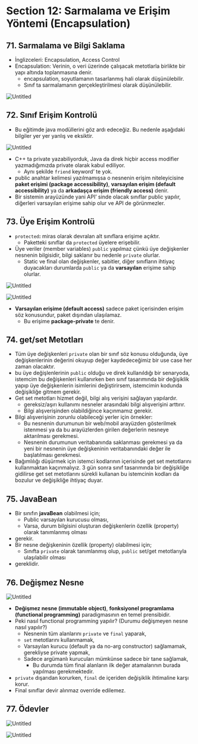 # Section 12: Sarmalama ve Erişim Yöntemi (Encapsulation)

## 71. Sarmalama ve Bilgi Saklama

- İnglizceleri: Encapsulation, Access Control
- Encapsulation: Verinin, o veri üzerinde çalışacak metotlarla birlikte bir yapı altında toplanmasına denir.
    - encapsulation, soyutlamanın tasarlanmış hali olarak düşünülebilir.
    - Sınıf ta sarmalamanın gerçekleştirilmesi olarak düşünülebilir.

![Untitled](media/Untitled.png)

## 72. Sınıf Erişim Kontrolü

- Bu eğitimde java modüllerini göz ardı edeceğiz. Bu nedenle aşağıdaki bilgiler yer yer yanlış ve eksiktir.

![Untitled](media/Untitled%201.png)

- C++ ta private yazabiliyorduk, Java da direk hiçbir access modifier yazmadığımızda private olarak kabul ediliyor.
    - Aynı şekilde `friend` keyword’ te yok.
- public anahtar kelimesi yazılmamışsa o nesnenin erişim niteleyicisine **paket erişimi (package accessibility)**, **varsayılan erişim (default accessibility)** ya da **arkadaşça erişim (friendly access)** denir.
- Bir sistemin arayüzünde yani API’ sinde olacak sınıflar public yapılır, diğerleri varsayılan erişime sahip olur ve API de görünmezler.

## 73. Üye Erişim Kontrolü

- `protected`**:** miras olarak devralan alt sınıflara erişime açıktır.
    - Paketteki sınıflar da `protected` üyelere erişebilir.
- Üye veriler (member variables) `public` yapılmaz çünkü üye değişkenler nesnenin bilgisidir, bilgi saklanır bu nedenle `private` olurlar.
    - Static ve final olan değişkenler, sabitler, diğer sınıfların ihtiyaç duyacakları durumlarda `public` ya da **varsayılan** erişime sahip olurlar.

![Untitled](media/Untitled%202.png)

![Untitled](media/Untitled%203.png)

- **Varsayılan erişime (default access)** sadece paket içerisinden erişim söz konusundur, paket dışından ulaşılamaz.
    - Bu erişime **package-private** te denir.

## 74. get/set Metotları

- Tüm üye değişkenleri `private` olan bir sınıf söz konusu olduğunda, üye değişkenlerinin değerini okuyup değer kaydedeceğimiz bir use case her zaman olacaktır.
- bu üye değişlenlerinin `public` olduğu ve direk kullanıldığı bir senaryoda, istemcim bu değişkenleri kullanırken ben sınıf tasarımında bir değişiklik yapıp üye değişkenlerin isimlerini değiştirirsem, istemcimin kodunda değişikliğe gitmem gerekir.
- Get set metotları hizmet değil, bilgi alış verişini sağlayan yapılardır.
    - gereksiz/aşırı kullanımı nesneler arasındaki bilgi alışverişini arttırır.
    - Bilgi alışverişinden olabildiğince kaçınmamız gerekir.
- Bilgi alışverişinin zorunlu olabileceği yerler için örnekler:
    - Bu nesnenin durumunun bir web/mobil arayüzden gösterilmek istenmesi ya da bu arayüzlerden girilen değerlerin nesneye aktarılması gerekmesi.
    - Nesnenin durumunun veritabanında saklanması gerekmesi ya da yeni bir nesnenin üye değişkeninin veritabanındaki değer ile başlatılması gerekmesi.
- Bağımlılığı düşürmek için istemci kodlarının içerisinde get set metotlarını kullanmaktan kaçınmalıyız. 3 gün sonra sınıf tasarımında bir değişikliğe gidilirse get set metotlarını sürekli kullanan bu istemcinin kodları da bozulur ve değişikliğe ihtiyaç duyar.

## 75. JavaBean

- Bir sınıfın **javaBean** olabilmesi için;
    - Public varsayılan kurucusu olması,
    - Varsa, durum bilgisini oluşturan değişkenlerin özellik (property) olarak tanımlanmış olması
- gerekir.
- Bir nesne değişkeninin özellik (property) olabilmesi için;
    - Sınıfta `private` olarak tanımlanmış olup, `public`  set/get metotlarıyla ulaşılabilir olması
- gereklidir.

## 76. Değişmez Nesne

![Untitled](media/Untitled%204.png)

- **Değişmez nesne (immutable object)**, **fonksiyonel programlama (functional programming)** paradigmasının en temel prensibidir.
- Peki nasıl functional programming yapılır? (Durumu değişmeyen nesne nasıl yapılır?)
    - Nesnenin tüm alanlarını `private` ve `final` yaparak,
    - `set`  metotlarını kullanmamak,
    - Varsayılan kurucu (default ya da no-arg constructor) sağlamamak, gerekliyse private yapmak,
    - Sadece argümanlı kurucuları mümkünse sadece bir tane sağlamak,
        - Bu durumda tüm final alanların ilk değer atamalarının burada yapılması gerekmektedir.
- `private` dışarıdan korurken, `final`  de içeriden değişiklik ihtimaline karşı korur.
- Final sınıflar devir alınmaz override edilemez.

## 77. Ödevler

![Untitled](media/Untitled%205.png)

![Untitled](media/Untitled%206.png)